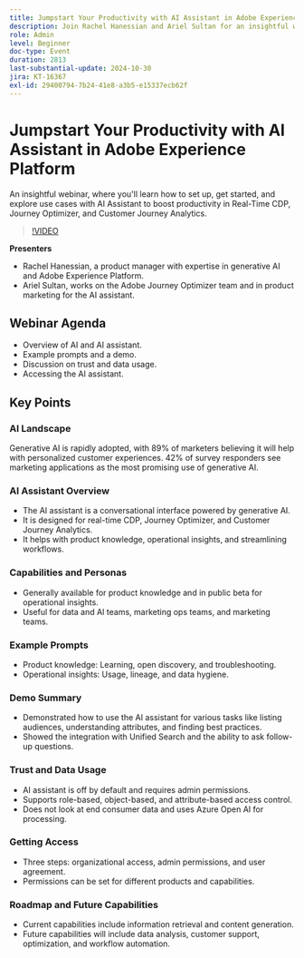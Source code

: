 ```yaml
---
title: Jumpstart Your Productivity with AI Assistant in Adobe Experience Platform
description: Join Rachel Hanessian and Ariel Sultan for an insightful webinar, where you'll learn how to set up, get started, and explore use cases with AI Assistant to boost productivity in Real-Time CDP, Journey Optimizer, and Customer Journey Analytics.
role: Admin
level: Beginner
doc-type: Event
duration: 2813
last-substantial-update: 2024-10-30
jira: KT-16367
exl-id: 29400794-7b24-41e8-a3b5-e15337ecb62f
---
```

# Jumpstart Your Productivity with AI Assistant in Adobe Experience Platform

An insightful webinar, where you'll learn how to set up, get started, and explore use cases with AI Assistant to boost productivity in Real-Time CDP, Journey Optimizer, and Customer Journey Analytics.

>[!VIDEO](https://video.tv.adobe.com/v/3435344/?learn=on)

**Presenters**

* Rachel Hanessian, a product manager with expertise in generative AI and Adobe Experience Platform.
* Ariel Sultan, works on the Adobe Journey Optimizer team and in product marketing for the AI assistant.

## Webinar Agenda

* Overview of AI and AI assistant.
* Example prompts and a demo.
* Discussion on trust and data usage.
* Accessing the AI assistant.

## Key Points

### AI Landscape

Generative AI is rapidly adopted, with 89% of marketers believing it will help with personalized customer experiences.
42% of survey responders see marketing applications as the most promising use of generative AI.

### AI Assistant Overview

* The AI assistant is a conversational interface powered by generative AI.
* It is designed for real-time CDP, Journey Optimizer, and Customer Journey Analytics.
* It helps with product knowledge, operational insights, and streamlining workflows.

### Capabilities and Personas

* Generally available for product knowledge and in public beta for operational insights.
* Useful for data and AI teams, marketing ops teams, and marketing teams.

### Example Prompts

* Product knowledge: Learning, open discovery, and troubleshooting.
* Operational insights: Usage, lineage, and data hygiene.

### Demo Summary

* Demonstrated how to use the AI assistant for various tasks like listing audiences, understanding attributes, and finding best practices. 
* Showed the integration with Unified Search and the ability to ask follow-up questions.

### Trust and Data Usage

* AI assistant is off by default and requires admin permissions.
* Supports role-based, object-based, and attribute-based access control.
* Does not look at end consumer data and uses Azure Open AI for processing.

### Getting Access

* Three steps: organizational access, admin permissions, and user agreement.
* Permissions can be set for different products and capabilities.

### Roadmap and Future Capabilities

* Current capabilities include information retrieval and content generation.
* Future capabilities will include data analysis, customer support, optimization, and workflow automation.
